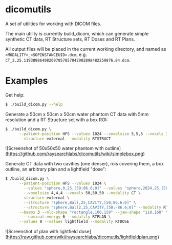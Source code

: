 dicomutils
==========

A set of utilities for working with DICOM files.

The main utility is currently build_dicom, which can generate simple synthetic CT data, 
RT Structure sets, RT Doses and RT Plans.

All output files will be placed in the current working directory, and named as `<MODALITY>_<SOPINSTANCEUID>.dcm`, e.g. `CT_2.25.119389864082697057857042902898482259876.84.dcm`.

Examples
========

Get help:
```bash
$ ./build_dicom.py --help
```

Generate a 50cm x 50cm x 50cm water phantom CT data with 5mm resolution and a RT Structure set with a box ROI:

```bash
$ ./build_dicom.py \
      --patient-position HFS --values 1024 --voxelsize 5,5,5 --voxels 100,100,100 --modality CT \
      --structure external --modality RTSTRUCT
```

![Screenshot of 50x50x50 water phantom with outline] (https://github.com/raysearchlabs/dicomutils/wiki/simplebox.png)

Generate CT data with two cavities (one denser), rois covering them, a box outline, an arbitrary plan 
and a lightfield "dose":

```bash
$ /build_dicom.py \
      --patient-position HFS --values 1024 \
        --values "sphere,0,25,[50;86.6;0]" --values "sphere,2024,25,[50;-86.6;0]" \
        --voxelsize 4,4,4 --voxels 50,50,50 --modality CT \
      --structure external \
        --structure "sphere,Ball,25,CAVITY,[50;86.6;0]" \
        --structure "sphere,Ball2,25,CAVITY,[50;-86.6;0]" --modality RTSTRUCT \
      --beams 3 --mlc-shape "rectangle,100,150" --jaw-shape "110,160" \
        --nominal-energy 6 --modality RTPLAN \
      --values 0 --values lightfield --modality RTDOSE
```

![Screenshot of plan with lightfield dose] (https://raw.github.com/wiki/raysearchlabs/dicomutils/lightfieldplan.png)